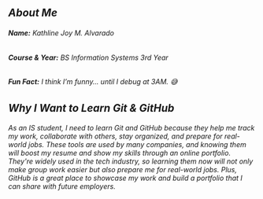 ## *About Me*

###### **Name:** Kathline Joy M. Alvarado

###### **Course & Year:** BS Information Systems 3rd Year  

###### **Fun Fact:** I think I’m funny… until I debug at 3AM. 😅


## *Why I Want to Learn Git & GitHub*

###### As an IS student, I need to learn Git and GitHub because they help me track my work, collaborate with others, stay organized, and prepare for real-world jobs. These tools are used by many companies, and knowing them will boost my resume and show my skills through an online portfolio. They're widely used in the tech industry, so learning them now will not only make group work easier but also prepare me for real-world jobs. Plus, GitHub is a great place to showcase my work and build a portfolio that I can share with future employers.